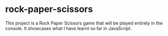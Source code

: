 # rock-paper-scissors
This project is a Rock Paper Scissors game that will be played entirely in the console. It showcases what I have learnt so far in JavaScript.

